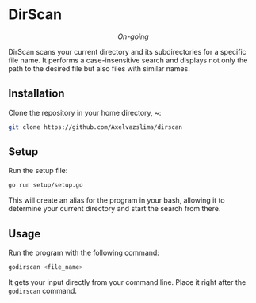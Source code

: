 # DirScan

<p align="center"><em>On-going</em></p>

DirScan scans your current directory and its subdirectories for a specific file name. It performs a case-insensitive search and displays not only the path to the desired file but also files with similar names.

## Installation

Clone the repository in your home directory, ~:

```sh
git clone https://github.com/Axelvazslima/dirscan
```

## Setup

Run the setup file:

```sh
go run setup/setup.go
```

This will create an alias for the program in your bash, allowing it to determine your current directory and start the search from there.

## Usage

Run the program with the following command:

```sh
godirscan <file_name>
```

It gets your input directly from your command line. Place it right after the `godirscan` command.
